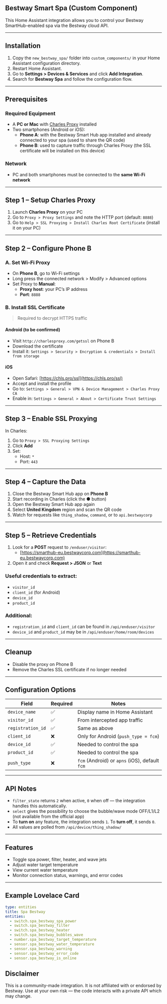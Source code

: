 ## Bestway Smart Spa (Custom Component)

This Home Assistant integration allows you to control your Bestway SmartHub-enabled spa via the Bestway cloud API.

---

## Installation

1. Copy the `new_bestway_spa/` folder into `custom_components/` in your Home Assistant configuration directory.
2. Restart Home Assistant.
3. Go to **Settings > Devices & Services** and click **Add Integration**.
4. Search for **Bestway Spa** and follow the configuration flow.

---

## Prerequisites

### Required Equipment
- A **PC or Mac** with [Charles Proxy](https://www.charlesproxy.com/download/) installed
- Two smartphones (Android or iOS):
  - **Phone A**: with the Bestway Smart Hub app installed and already connected to your spa (used to share the QR code)
  - **Phone B**: used to capture traffic through Charles Proxy (the SSL certificate will be installed on this device)

### Network
- PC and both smartphones must be connected to the **same Wi-Fi network**

---

## Step 1 – Setup Charles Proxy

1. Launch **Charles Proxy** on your PC
2. Go to `Proxy > Proxy Settings` and note the HTTP port (default: `8888`)
3. Go to `Help > SSL Proxying > Install Charles Root Certificate` (install it on your PC)

---

## Step 2 – Configure Phone B

### A. Set Wi-Fi Proxy
- On **Phone B**, go to Wi-Fi settings
- Long press the connected network > Modify > Advanced options
- Set Proxy to **Manual**:
  - **Proxy host**: your PC’s IP address
  - **Port**: `8888`

### B. Install SSL Certificate
> Required to decrypt HTTPS traffic

#### Android (to be confirmed)
- Visit `http://charlesproxy.com/getssl` on Phone B
- Download the certificate
- Install it: `Settings > Security > Encryption & credentials > Install from storage`

#### iOS
- Open Safari: [https://chls.pro/ssl](https://chls.pro/ssl)
- Accept and install the profile
- Go to: `Settings > General > VPN & Device Management > Charles Proxy CA`
- Enable in: `Settings > General > About > Certificate Trust Settings`

---

## Step 3 – Enable SSL Proxying

In Charles:
1. Go to `Proxy > SSL Proxying Settings`
2. Click **Add**
3. Set:
   - Host: `*`
   - Port: `443`

---

## Step 4 – Capture the Data

1. Close the Bestway Smart Hub app on **Phone B**
2. Start recording in Charles (click the **●** button)
3. Open the Bestway Smart Hub app again
4. Select **United Kingdom** region and scan the QR code
5. Watch for requests like `thing_shadow`, `command`, or to `api.bestwaycorp`

---

## Step 5 – Retrieve Credentials

1. Look for a **POST** request to `/enduser/visitor`:
   - [https://smarthub-eu.bestwaycorp.com](https://smarthub-eu.bestwaycorp.com)
2. Open it and check **Request > JSON** or **Text**

### Useful credentials to extract:
- `visitor_id`
- `client_id` (for Android)
- `device_id`
- `product_id`

### Additional:
- `registration_id` and `client_id` can be found in `/api/enduser/visitor`
- `device_id` and `product_id` may be in `/api/enduser/home/room/devices`

---

## Cleanup

- Disable the proxy on Phone B
- Remove the Charles SSL certificate if no longer needed



---

## Configuration Options

| Field            | Required | Notes                                      |
|------------------|----------|--------------------------------------------|
| `device_name`    | ✅       | Display name in Home Assistant             |
| `visitor_id`     | ✅       | From intercepted app traffic               |
| `registration_id`| ✅       | Same as above                              |
| `client_id`      | ❌       | Only for Android (`push_type = fcm`)       |
| `device_id`      | ✅       | Needed to control the spa                  |
| `product_id`     | ✅       | Needed to control the spa                  |
| `push_type`      | ❌       | `fcm` (Android) or `apns` (iOS), default `fcm` |

---

## API Notes

- `filter_state` returns `2` when active, `0` when off — the integration handles this automatically.
- `select` gives the possibility to choose  the bubble/wave mode OFF/L1/L2 (not available from the official app)
- To **turn on** any feature, the integration sends `1`. To **turn off**, it sends `0`.
- All values are polled from `/api/device/thing_shadow/`

---

## Features

- Toggle spa power, filter, heater, and wave jets
- Adjust water target temperature
- View current water temperature
- Monitor connection status, warnings, and error codes

---

## Example Lovelace Card

```yaml
type: entities
title: Spa Bestway
entities:
  - switch.spa_bestway_spa_power
  - switch.spa_bestway_filter
  - switch.spa_bestway_heater
  - switch.spa_bestway_bubbles_wave
  - number.spa_bestway_target_temperature
  - sensor.spa_bestway_water_temperature
  - sensor.spa_bestway_warning
  - sensor.spa_bestway_error_code
  - sensor.spa_bestway_is_online
```

## Disclaimer
This is a community-made integration. It is not affiliated with or endorsed by Bestway.
Use at your own risk — the code interacts with a private API which may change.
